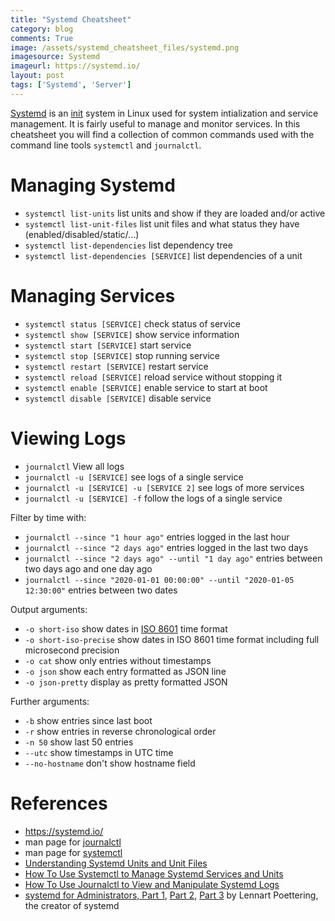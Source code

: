```yaml
---
title: "Systemd Cheatsheet"
category: blog
comments: True
image: /assets/systemd_cheatsheet_files/systemd.png
imagesource: Systemd
imageurl: https://systemd.io/
layout: post
tags: ['Systemd', 'Server']
---
```

[Systemd](https://systemd.io/) is an [init](https://en.wikipedia.org/wiki/Init) system in Linux used for system intialization and service management. It is fairly useful to manage and monitor services. In this cheatsheet you will find a collection of common commands used with the command line tools `systemctl` and `journalctl`.

# Managing Systemd

- `systemctl list-units` list units and show if they are loaded and/or active
- `systemctl list-unit-files` list unit files and what status they have (enabled/disabled/static/...)
- `systemctl list-dependencies` list dependency tree
- `systemctl list-dependencies [SERVICE]` list dependencies of a unit

# Managing Services

- `systemctl status [SERVICE]` check status of service
- `systemctl show [SERVICE]` show service information
- `systemctl start [SERVICE]` start service
- `systemctl stop [SERVICE]` stop running service
- `systemctl restart [SERVICE]` restart service
- `systemctl reload [SERVICE]` reload service without stopping it
- `systemctl enable [SERVICE]` enable service to start at boot
- `systemctl disable [SERVICE]` disable service

# Viewing Logs

- `journalctl` View all logs
- `journalctl -u [SERVICE]` see logs of a single service
- `journalctl -u [SERVICE] -u [SERVICE 2]` see logs of more services
- `journalctl -u [SERVICE] -f` follow the logs of a single service

Filter by time with:

- `journalctl --since "1 hour ago"` entries logged in the last hour
- `journalctl --since "2 days ago"` entries logged in the last two days
- `journalctl --since "2 days ago" --until "1 day ago"` entries between two days ago and one day ago
- `journalctl --since "2020-01-01 00:00:00" --until "2020-01-05 12:30:00"` entries between two dates

Output arguments:

- `-o short-iso` show dates in [ISO 8601](https://en.wikipedia.org/wiki/ISO_8601) time format
- `-o short-iso-precise` show dates in ISO 8601 time format including full microsecond precision 
- `-o cat` show only entries without timestamps
- `-o json` show each entry formatted as JSON line
- `-o json-pretty` display as pretty formatted JSON

Further arguments:

- `-b` show entries since last boot
- `-r` show entries in reverse chronological order
- `-n 50` show last 50 entries
- `--utc` show timestamps in UTC time
- `--no-hostname` don't show hostname field

# References

- https://systemd.io/
- man page for [journalctl](https://www.freedesktop.org/software/systemd/man/journalctl.html)
- man page for [systemctl](https://www.freedesktop.org/software/systemd/man/systemctl.html)
- [Understanding Systemd Units and Unit Files](https://www.digitalocean.com/community/tutorials/understanding-systemd-units-and-unit-files)
- [How To Use Systemctl to Manage Systemd Services and Units](https://www.digitalocean.com/community/tutorials/how-to-use-systemctl-to-manage-systemd-services-and-units)
- [How To Use Journalctl to View and Manipulate Systemd Logs](https://www.digitalocean.com/community/tutorials/how-to-use-journalctl-to-view-and-manipulate-systemd-logs)
- [systemd for Administrators, Part 1](http://0pointer.de/blog/projects/systemd-for-admins-1.html), [Part 2](http://0pointer.de/blog/projects/systemd-for-admins-2.html), [Part 3](http://0pointer.de/blog/projects/systemd-for-admins-3.html) by Lennart Poettering, the creator of systemd